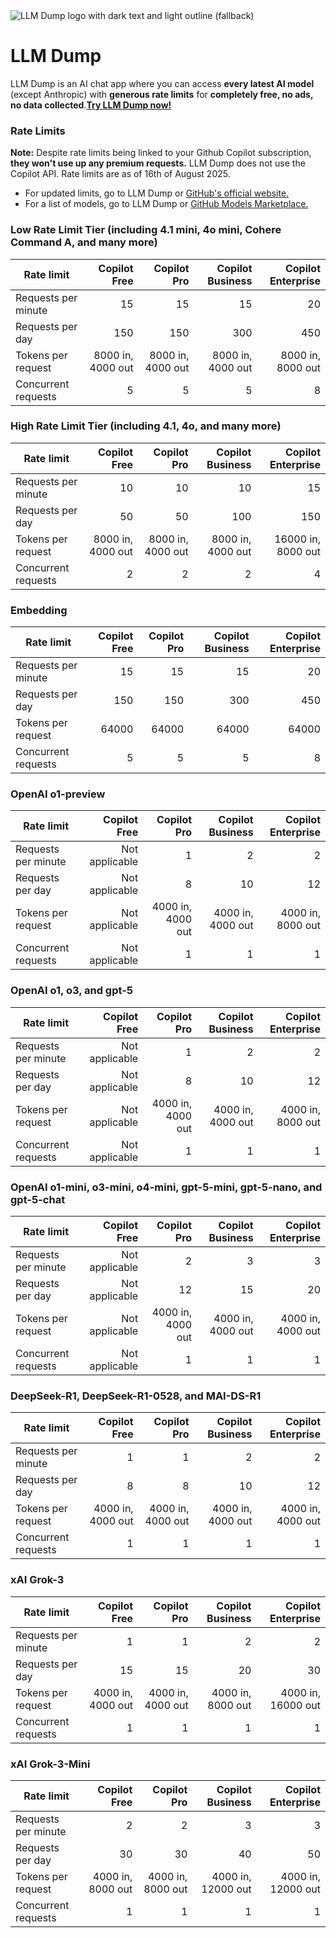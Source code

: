 <picture>
  <source media="(prefers-color-scheme: dark)" srcset="https://github.com/user-attachments/assets/b2cddc4a-2c97-4c2f-9206-af8d22a32a18"  alt="LLM Dump logo with light text">
  <source media="(prefers-color-scheme: light)" srcset="https://github.com/user-attachments/assets/d4723b0e-27af-43c4-b5b8-786aae378315"  alt="LLM Dump logo with dark text">
  <img alt="LLM Dump logo with dark text and light outline (fallback)" src="https://github.com/user-attachments/assets/b9a3649b-21d3-4a27-986e-6db22b480f09" />
</picture>


# LLM Dump
LLM Dump is an AI chat app where you can access **every latest AI model** (except Anthropic) with **generous rate limits** for **completely free, no ads, no data collected**.[**Try LLM Dump now!**](https://llmdump.github.io/)

### Rate Limits
**Note:** Despite rate limits being linked to your Github Copilot subscription, **they won't use up any premium requests.** LLM Dump does not use the Copilot API. Rate limits are as of 16th of August 2025.
- For updated limits, go to LLM Dump or [GitHub's official website.](https://docs.github.com/en/github-models/use-github-models/prototyping-with-ai-models#rate-limits)
- For a list of models, go to LLM Dump or [GitHub Models Marketplace.](https://github.com/marketplace?type=models)
### Low Rate Limit Tier (including 4.1 mini, 4o mini, Cohere Command A, and many more)
| Rate limit | Copilot Free | Copilot Pro | Copilot Business | Copilot Enterprise |
|---|---:|---:|---:|---:|
| Requests per minute | 15 | 15 | 15 | 20 |
| Requests per day | 150 | 150 | 300 | 450 |
| Tokens per request | 8000 in, 4000 out | 8000 in, 4000 out | 8000 in, 4000 out | 8000 in, 8000 out |
| Concurrent requests | 5 | 5 | 5 | 8 |

### High Rate Limit Tier (including 4.1, 4o, and many more)
| Rate limit | Copilot Free | Copilot Pro | Copilot Business | Copilot Enterprise |
|---|---:|---:|---:|---:|
| Requests per minute | 10 | 10 | 10 | 15 |
| Requests per day | 50 | 50 | 100 | 150 |
| Tokens per request | 8000 in, 4000 out | 8000 in, 4000 out | 8000 in, 4000 out | 16000 in, 8000 out |
| Concurrent requests | 2 | 2 | 2 | 4 |

### Embedding
| Rate limit | Copilot Free | Copilot Pro | Copilot Business | Copilot Enterprise |
|---|---:|---:|---:|---:|
| Requests per minute | 15 | 15 | 15 | 20 |
| Requests per day | 150 | 150 | 300 | 450 |
| Tokens per request | 64000 | 64000 | 64000 | 64000 |
| Concurrent requests | 5 | 5 | 5 | 8 |

### OpenAI o1-preview
| Rate limit | Copilot Free | Copilot Pro | Copilot Business | Copilot Enterprise |
|---|---:|---:|---:|---:|
| Requests per minute | Not applicable | 1 | 2 | 2 |
| Requests per day | Not applicable | 8 | 10 | 12 |
| Tokens per request | Not applicable | 4000 in, 4000 out | 4000 in, 4000 out | 4000 in, 8000 out |
| Concurrent requests | Not applicable | 1 | 1 | 1 |

### OpenAI o1, o3, and gpt-5
| Rate limit | Copilot Free | Copilot Pro | Copilot Business | Copilot Enterprise |
|---|---:|---:|---:|---:|
| Requests per minute | Not applicable | 1 | 2 | 2 |
| Requests per day | Not applicable | 8 | 10 | 12 |
| Tokens per request | Not applicable | 4000 in, 4000 out | 4000 in, 4000 out | 4000 in, 8000 out |
| Concurrent requests | Not applicable | 1 | 1 | 1 |

### OpenAI o1-mini, o3-mini, o4-mini, gpt-5-mini, gpt-5-nano, and gpt-5-chat
| Rate limit | Copilot Free | Copilot Pro | Copilot Business | Copilot Enterprise |
|---|---:|---:|---:|---:|
| Requests per minute | Not applicable | 2 | 3 | 3 |
| Requests per day | Not applicable | 12 | 15 | 20 |
| Tokens per request | Not applicable | 4000 in, 4000 out | 4000 in, 4000 out | 4000 in, 4000 out |
| Concurrent requests | Not applicable | 1 | 1 | 1 |

### DeepSeek-R1, DeepSeek-R1-0528, and MAI-DS-R1
| Rate limit | Copilot Free | Copilot Pro | Copilot Business | Copilot Enterprise |
|---|---:|---:|---:|---:|
| Requests per minute | 1 | 1 | 2 | 2 |
| Requests per day | 8 | 8 | 10 | 12 |
| Tokens per request | 4000 in, 4000 out | 4000 in, 4000 out | 4000 in, 4000 out | 4000 in, 4000 out |
| Concurrent requests | 1 | 1 | 1 | 1 |

### xAI Grok-3
| Rate limit | Copilot Free | Copilot Pro | Copilot Business | Copilot Enterprise |
|---|---:|---:|---:|---:|
| Requests per minute | 1 | 1 | 2 | 2 |
| Requests per day | 15 | 15 | 20 | 30 |
| Tokens per request | 4000 in, 4000 out | 4000 in, 4000 out | 4000 in, 8000 out | 4000 in, 16000 out |
| Concurrent requests | 1 | 1 | 1 | 1 |

### xAI Grok-3-Mini
| Rate limit | Copilot Free | Copilot Pro | Copilot Business | Copilot Enterprise |
|---|---:|---:|---:|---:|
| Requests per minute | 2 | 2 | 3 | 3 |
| Requests per day | 30 | 30 | 40 | 50 |
| Tokens per request | 4000 in, 8000 out | 4000 in, 8000 out | 4000 in, 12000 out | 4000 in, 12000 out |
| Concurrent requests | 1 | 1 | 1 | 1 |
